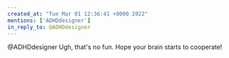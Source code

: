 ```yaml
---
created_at: "Tue Mar 01 12:36:41 +0000 2022"
mentions: ['ADHDdesigner']
in_reply_to: @ADHDdesigner
---
```


@ADHDdesigner Ugh, that's no fun. Hope your brain starts to cooperate!